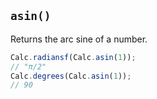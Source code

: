 ## `asin()`

Returns the arc sine of a number.

```javascript
Calc.radiansf(Calc.asin(1));
// "π/2"
Calc.degrees(Calc.asin(1));
// 90
```

